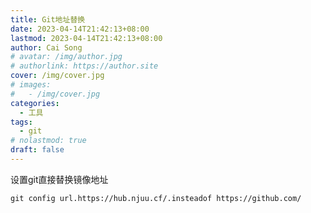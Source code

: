 ```yaml
---
title: Git地址替换
date: 2023-04-14T21:42:13+08:00
lastmod: 2023-04-14T21:42:13+08:00
author: Cai Song
# avatar: /img/author.jpg
# authorlink: https://author.site
cover: /img/cover.jpg
# images:
#   - /img/cover.jpg
categories:
  - 工具
tags:
  - git
# nolastmod: true
draft: false
---
```


设置git直接替换镜像地址

```shell
git config url.https://hub.njuu.cf/.insteadof https://github.com/
```






